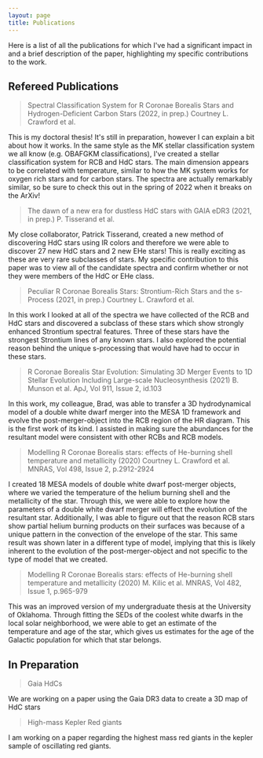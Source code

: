 ```yaml
---
layout: page
title: Publications
---
```


Here is a list of all the publications for which I've had a significant impact in and a brief description of the paper, highlighting my specific contributions to the work.

## Refereed Publications

> Spectral Classification System for R Coronae Borealis Stars and Hydrogen-Deficient Carbon Stars (2022, in prep.) Courtney L. Crawford et al.

This is my doctoral thesis! It's still in preparation, however I can explain a bit about how it works. In the same style as the MK stellar classification system we all know (e.g. OBAFGKM classifications), I've created a stellar classification system for RCB and HdC stars. The main dimension appears to be correlated with temperature, similar to how the MK system works for oxygen rich stars and for carbon stars. The spectra are actually remarkably similar, so be sure to check this out in the spring of 2022 when it breaks on the ArXiv!

> The dawn of a new era for dustless HdC stars with GAIA eDR3 (2021, in prep.) P. Tisserand et al. 

My close collaborator, Patrick Tisserand, created a new method of discovering HdC stars using IR colors and therefore we were able to discover 27 new HdC stars and 2 new EHe stars! This is really exciting as these are very rare subclasses of stars. My specific contribution to this paper was to view all of the candidate spectra and confirm whether or not they were members of the HdC or EHe class. 

> Peculiar R Coronae Borealis Stars: Strontium-Rich Stars and the s-Process (2021, in prep.) Courtney L. Crawford et al.

In this work I looked at all of the spectra we have collected of the RCB and HdC stars and discovered a subclass of these stars which show strongly enhanced Strontium spectral features. Three of these stars have the strongest Strontium lines of any known stars. I also explored the potential reason behind the unique s-processing that would have had to occur in these stars.



> R Coronae Borealis Star Evolution: Simulating 3D Merger Events to 1D Stellar Evolution Including Large-scale Nucleosynthesis (2021) B. Munson et al. ApJ, Vol 911, Issue 2, id.103

In this work, my colleague, Brad, was able to transfer a 3D hydrodynamical model of a double white dwarf merger into the MESA 1D framework and evolve the post-merger-object into the RCB region of the HR diagram. This is the first work of its kind. I assisted in making sure the abundances for the resultant model were consistent with other RCBs and RCB models.

> Modelling R Coronae Borealis stars: effects of He-burning shell temperature and metallicity (2020) Courtney L. Crawford et al. MNRAS, Vol 498, Issue 2, p.2912-2924

I created 18 MESA models of double white dwarf post-merger objects, where we varied the temperature of the helium burning shell and the metallicity of the star. Through this, we were able to explore how the parameters of a double white dwarf merger will effect the evolution of the resultant star. Additionally, I was able to figure out that the reason RCB stars show partial helium burning products on their surfaces was because of a unique pattern in the convection of the envelope of the star. This same result was shown later in a different type of model, implying that this is likely inherent to the evolution of the post-merger-object and not specific to the type of model that we created.

> Modelling R Coronae Borealis stars: effects of He-burning shell temperature and metallicity (2020) M. Kilic et al. MNRAS, Vol 482, Issue 1, p.965-979

This was an improved version of my undergraduate thesis at the University of Oklahoma. Through fitting the SEDs of the coolest white dwarfs in the local solar neighborhood, we were able to get an estimate of the temperature and age of the star, which gives us estimates for the age of the Galactic population for which that star belongs.

## In Preparation

> Gaia HdCs

We are working on a paper using the Gaia DR3 data to create a 3D map of HdC stars

> High-mass Kepler Red giants

I am working on a paper regarding the highest mass red giants in the kepler sample of oscillating red giants.

